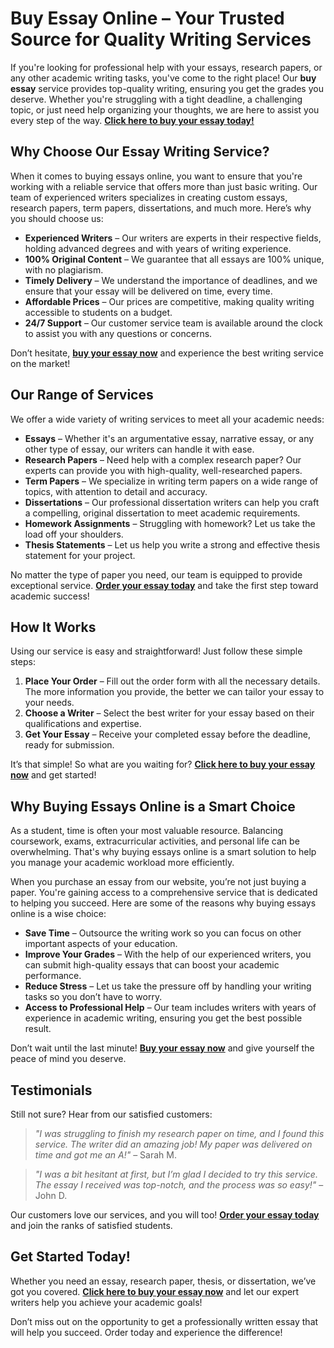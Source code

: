 <h1>Buy Essay Online – Your Trusted Source for Quality Writing Services</h1>

<p>If you're looking for professional help with your essays, research papers, or any other academic writing tasks, you've come to the right place! Our <strong>buy essay</strong> service provides top-quality writing, ensuring you get the grades you deserve. Whether you're struggling with a tight deadline, a challenging topic, or just need help organizing your thoughts, we are here to assist you every step of the way. <a href="https://tinyurl.com/topessay?keyword=buy+essay"><strong>Click here to buy your essay today!</strong></a></p>

<h2>Why Choose Our Essay Writing Service?</h2>

<p>When it comes to buying essays online, you want to ensure that you're working with a reliable service that offers more than just basic writing. Our team of experienced writers specializes in creating custom essays, research papers, term papers, dissertations, and much more. Here’s why you should choose us:</p>

<ul>
  <li><strong>Experienced Writers</strong> – Our writers are experts in their respective fields, holding advanced degrees and with years of writing experience.</li>
  <li><strong>100% Original Content</strong> – We guarantee that all essays are 100% unique, with no plagiarism.</li>
  <li><strong>Timely Delivery</strong> – We understand the importance of deadlines, and we ensure that your essay will be delivered on time, every time.</li>
  <li><strong>Affordable Prices</strong> – Our prices are competitive, making quality writing accessible to students on a budget.</li>
  <li><strong>24/7 Support</strong> – Our customer service team is available around the clock to assist you with any questions or concerns.</li>
</ul>

<p>Don’t hesitate, <a href="https://tinyurl.com/topessay?keyword=buy+essay"><strong>buy your essay now</strong></a> and experience the best writing service on the market!</p>

<h2>Our Range of Services</h2>

<p>We offer a wide variety of writing services to meet all your academic needs:</p>

<ul>
  <li><strong>Essays</strong> – Whether it's an argumentative essay, narrative essay, or any other type of essay, our writers can handle it with ease.</li>
  <li><strong>Research Papers</strong> – Need help with a complex research paper? Our experts can provide you with high-quality, well-researched papers.</li>
  <li><strong>Term Papers</strong> – We specialize in writing term papers on a wide range of topics, with attention to detail and accuracy.</li>
  <li><strong>Dissertations</strong> – Our professional dissertation writers can help you craft a compelling, original dissertation to meet academic requirements.</li>
  <li><strong>Homework Assignments</strong> – Struggling with homework? Let us take the load off your shoulders.</li>
  <li><strong>Thesis Statements</strong> – Let us help you write a strong and effective thesis statement for your project.</li>
</ul>

<p>No matter the type of paper you need, our team is equipped to provide exceptional service. <a href="https://tinyurl.com/topessay?keyword=buy+essay"><strong>Order your essay today</strong></a> and take the first step toward academic success!</p>

<h2>How It Works</h2>

<p>Using our service is easy and straightforward! Just follow these simple steps:</p>

<ol>
  <li><strong>Place Your Order</strong> – Fill out the order form with all the necessary details. The more information you provide, the better we can tailor your essay to your needs.</li>
  <li><strong>Choose a Writer</strong> – Select the best writer for your essay based on their qualifications and expertise.</li>
  <li><strong>Get Your Essay</strong> – Receive your completed essay before the deadline, ready for submission.</li>
</ol>

<p>It’s that simple! So what are you waiting for? <a href="https://tinyurl.com/topessay?keyword=buy+essay"><strong>Click here to buy your essay now</strong></a> and get started!</p>

<h2>Why Buying Essays Online is a Smart Choice</h2>

<p>As a student, time is often your most valuable resource. Balancing coursework, exams, extracurricular activities, and personal life can be overwhelming. That's why buying essays online is a smart solution to help you manage your academic workload more efficiently.</p>

<p>When you purchase an essay from our website, you’re not just buying a paper. You're gaining access to a comprehensive service that is dedicated to helping you succeed. Here are some of the reasons why buying essays online is a wise choice:</p>

<ul>
  <li><strong>Save Time</strong> – Outsource the writing work so you can focus on other important aspects of your education.</li>
  <li><strong>Improve Your Grades</strong> – With the help of our experienced writers, you can submit high-quality essays that can boost your academic performance.</li>
  <li><strong>Reduce Stress</strong> – Let us take the pressure off by handling your writing tasks so you don’t have to worry.</li>
  <li><strong>Access to Professional Help</strong> – Our team includes writers with years of experience in academic writing, ensuring you get the best possible result.</li>
</ul>

<p>Don’t wait until the last minute! <a href="https://tinyurl.com/topessay?keyword=buy+essay"><strong>Buy your essay now</strong></a> and give yourself the peace of mind you deserve.</p>

<h2>Testimonials</h2>

<p>Still not sure? Hear from our satisfied customers:</p>

<blockquote>
  <p><em>"I was struggling to finish my research paper on time, and I found this service. The writer did an amazing job! My paper was delivered on time and got me an A!"</em> – Sarah M.</p>
</blockquote>

<blockquote>
  <p><em>"I was a bit hesitant at first, but I’m glad I decided to try this service. The essay I received was top-notch, and the process was so easy!"</em> – John D.</p>
</blockquote>

<p>Our customers love our services, and you will too! <a href="https://tinyurl.com/topessay?keyword=buy+essay"><strong>Order your essay today</strong></a> and join the ranks of satisfied students.</p>

<h2>Get Started Today!</h2>

<p>Whether you need an essay, research paper, thesis, or dissertation, we’ve got you covered. <a href="https://tinyurl.com/topessay?keyword=buy+essay"><strong>Click here to buy your essay now</strong></a> and let our expert writers help you achieve your academic goals!</p>

<p>Don’t miss out on the opportunity to get a professionally written essay that will help you succeed. Order today and experience the difference!</p>
